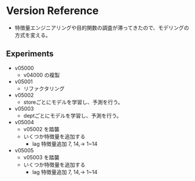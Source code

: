 # Version Reference

- 特徴量エンジニアリングや目的関数の調査が滞ってきたので、モデリングの方式を変える。


## Experiments
- v05000
  - v04000 の複製
- v05001
  - リファクタリング
- v05002
  - storeごとにモデルを学習し、予測を行う。
- v05003
  - deptごとにモデルを学習し、予測を行う。
- v05004
  - v05002 を踏襲
  - いくつか特徴量を追加する
    - lag 特徴量追加 7, 14,-> 1~14
- v05005
  - v05003 を踏襲
  - いくつか特徴量を追加する
    - lag 特徴量追加 7, 14,-> 1~14
